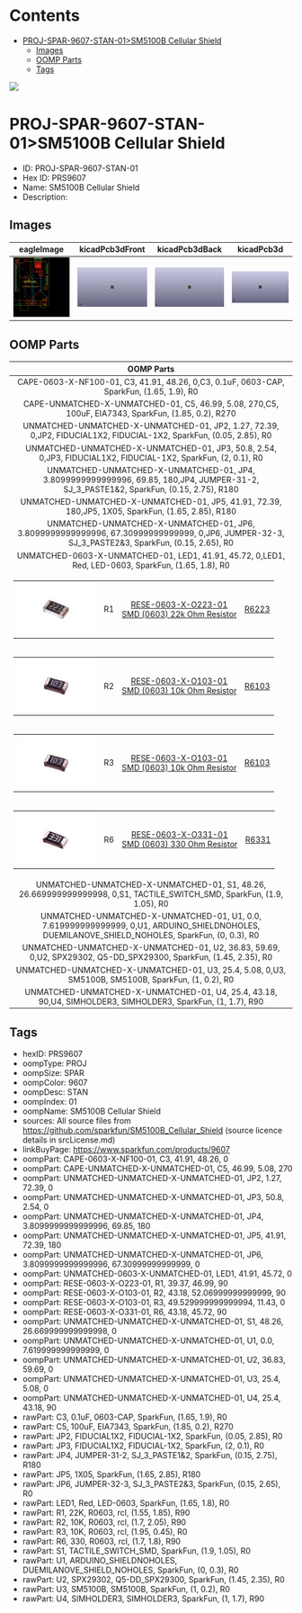 



Contents
========

* [PROJ-SPAR-9607-STAN-01>SM5100B Cellular Shield](#proj-spar-9607-stan-01sm5100b-cellular-shield)
	* [Images](#images)
	* [OOMP Parts](#oomp-parts)
	* [Tags](#tags)
  
![][im]
# PROJ-SPAR-9607-STAN-01>SM5100B Cellular Shield

- ID: PROJ-SPAR-9607-STAN-01
- Hex ID: PRS9607
- Name: SM5100B Cellular Shield
- Description: 

## Images
  
  

|eagleImage|kicadPcb3dFront|kicadPcb3dBack|kicadPcb3d|
| :---: | :---: | :---: | :---: |
|[![eagleImage](eagleImage_140.png)](eagleImage_600.png)|[![kicadPcb3dFront](kicadPcb3dFront_140.png)](kicadPcb3dFront_600.png)|[![kicadPcb3dBack](kicadPcb3dBack_140.png)](kicadPcb3dBack_600.png)|[![kicadPcb3d](kicadPcb3d_140.png)](kicadPcb3d_600.png)|

## OOMP Parts
  

|OOMP Parts|
| :---: |
|CAPE-0603-X-NF100-01, C3, 41.91, 48.26, 0,C3, 0.1uF, 0603-CAP, SparkFun, (1.65, 1.9), R0|
|CAPE-UNMATCHED-X-UNMATCHED-01, C5, 46.99, 5.08, 270,C5, 100uF, EIA7343, SparkFun, (1.85, 0.2), R270|
|UNMATCHED-UNMATCHED-X-UNMATCHED-01, JP2, 1.27, 72.39, 0,JP2, FIDUCIAL1X2, FIDUCIAL-1X2, SparkFun, (0.05, 2.85), R0|
|UNMATCHED-UNMATCHED-X-UNMATCHED-01, JP3, 50.8, 2.54, 0,JP3, FIDUCIAL1X2, FIDUCIAL-1X2, SparkFun, (2, 0.1), R0|
|UNMATCHED-UNMATCHED-X-UNMATCHED-01, JP4, 3.8099999999999996, 69.85, 180,JP4, JUMPER-31-2, SJ_3_PASTE1&2, SparkFun, (0.15, 2.75), R180|
|UNMATCHED-UNMATCHED-X-UNMATCHED-01, JP5, 41.91, 72.39, 180,JP5, 1X05, SparkFun, (1.65, 2.85), R180|
|UNMATCHED-UNMATCHED-X-UNMATCHED-01, JP6, 3.8099999999999996, 67.30999999999999, 0,JP6, JUMPER-32-3, SJ_3_PASTE2&3, SparkFun, (0.15, 2.65), R0|
|UNMATCHED-0603-X-UNMATCHED-01, LED1, 41.91, 45.72, 0,LED1, Red, LED-0603, SparkFun, (1.65, 1.8), R0|
|<table><tr><td>![RESE-0603-X-O223-01](https://raw.githubusercontent.com/oomlout/oomlout_OOMP_parts/main/RESE-0603-X-O223-01/image_140.jpg)</td><td> R1</td><td>[RESE-0603-X-O223-01<br>SMD (0603) 22k Ohm Resistor](https://github.com/oomlout/oomlout_OOMP_parts/tree/main/RESE-0603-X-O223-01/)</td><td>[R6223](https://github.com/oomlout/oomlout_OOMP_parts/tree/main/RESE-0603-X-O223-01/)</td></tr></table>|
|<table><tr><td>![RESE-0603-X-O103-01](https://raw.githubusercontent.com/oomlout/oomlout_OOMP_parts/main/RESE-0603-X-O103-01/image_140.jpg)</td><td> R2</td><td>[RESE-0603-X-O103-01<br>SMD (0603) 10k Ohm Resistor](https://github.com/oomlout/oomlout_OOMP_parts/tree/main/RESE-0603-X-O103-01/)</td><td>[R6103](https://github.com/oomlout/oomlout_OOMP_parts/tree/main/RESE-0603-X-O103-01/)</td></tr></table>|
|<table><tr><td>![RESE-0603-X-O103-01](https://raw.githubusercontent.com/oomlout/oomlout_OOMP_parts/main/RESE-0603-X-O103-01/image_140.jpg)</td><td> R3</td><td>[RESE-0603-X-O103-01<br>SMD (0603) 10k Ohm Resistor](https://github.com/oomlout/oomlout_OOMP_parts/tree/main/RESE-0603-X-O103-01/)</td><td>[R6103](https://github.com/oomlout/oomlout_OOMP_parts/tree/main/RESE-0603-X-O103-01/)</td></tr></table>|
|<table><tr><td>![RESE-0603-X-O331-01](https://raw.githubusercontent.com/oomlout/oomlout_OOMP_parts/main/RESE-0603-X-O331-01/image_140.jpg)</td><td> R6</td><td>[RESE-0603-X-O331-01<br>SMD (0603) 330 Ohm Resistor](https://github.com/oomlout/oomlout_OOMP_parts/tree/main/RESE-0603-X-O331-01/)</td><td>[R6331](https://github.com/oomlout/oomlout_OOMP_parts/tree/main/RESE-0603-X-O331-01/)</td></tr></table>|
|UNMATCHED-UNMATCHED-X-UNMATCHED-01, S1, 48.26, 26.669999999999998, 0,S1, TACTILE_SWITCH_SMD, SparkFun, (1.9, 1.05), R0|
|UNMATCHED-UNMATCHED-X-UNMATCHED-01, U1, 0.0, 7.619999999999999, 0,U1, ARDUINO_SHIELDNOHOLES, DUEMILANOVE_SHIELD_NOHOLES, SparkFun, (0, 0.3), R0|
|UNMATCHED-UNMATCHED-X-UNMATCHED-01, U2, 36.83, 59.69, 0,U2, SPX29302, Q5-DD_SPX29300, SparkFun, (1.45, 2.35), R0|
|UNMATCHED-UNMATCHED-X-UNMATCHED-01, U3, 25.4, 5.08, 0,U3, SM5100B, SM5100B, SparkFun, (1, 0.2), R0|
|UNMATCHED-UNMATCHED-X-UNMATCHED-01, U4, 25.4, 43.18, 90,U4, SIMHOLDER3, SIMHOLDER3, SparkFun, (1, 1.7), R90|

## Tags

- hexID: PRS9607
- oompType: PROJ
- oompSize: SPAR
- oompColor: 9607
- oompDesc: STAN
- oompIndex: 01
- oompName: SM5100B Cellular Shield
- sources: All source files from https://github.com/sparkfun/SM5100B_Cellular_Shield (source licence details in srcLicense.md)
- linkBuyPage: https://www.sparkfun.com/products/9607
- oompPart: CAPE-0603-X-NF100-01, C3, 41.91, 48.26, 0
- oompPart: CAPE-UNMATCHED-X-UNMATCHED-01, C5, 46.99, 5.08, 270
- oompPart: UNMATCHED-UNMATCHED-X-UNMATCHED-01, JP2, 1.27, 72.39, 0
- oompPart: UNMATCHED-UNMATCHED-X-UNMATCHED-01, JP3, 50.8, 2.54, 0
- oompPart: UNMATCHED-UNMATCHED-X-UNMATCHED-01, JP4, 3.8099999999999996, 69.85, 180
- oompPart: UNMATCHED-UNMATCHED-X-UNMATCHED-01, JP5, 41.91, 72.39, 180
- oompPart: UNMATCHED-UNMATCHED-X-UNMATCHED-01, JP6, 3.8099999999999996, 67.30999999999999, 0
- oompPart: UNMATCHED-0603-X-UNMATCHED-01, LED1, 41.91, 45.72, 0
- oompPart: RESE-0603-X-O223-01, R1, 39.37, 46.99, 90
- oompPart: RESE-0603-X-O103-01, R2, 43.18, 52.06999999999999, 90
- oompPart: RESE-0603-X-O103-01, R3, 49.529999999999994, 11.43, 0
- oompPart: RESE-0603-X-O331-01, R6, 43.18, 45.72, 90
- oompPart: UNMATCHED-UNMATCHED-X-UNMATCHED-01, S1, 48.26, 26.669999999999998, 0
- oompPart: UNMATCHED-UNMATCHED-X-UNMATCHED-01, U1, 0.0, 7.619999999999999, 0
- oompPart: UNMATCHED-UNMATCHED-X-UNMATCHED-01, U2, 36.83, 59.69, 0
- oompPart: UNMATCHED-UNMATCHED-X-UNMATCHED-01, U3, 25.4, 5.08, 0
- oompPart: UNMATCHED-UNMATCHED-X-UNMATCHED-01, U4, 25.4, 43.18, 90
- rawPart: C3, 0.1uF, 0603-CAP, SparkFun, (1.65, 1.9), R0
- rawPart: C5, 100uF, EIA7343, SparkFun, (1.85, 0.2), R270
- rawPart: JP2, FIDUCIAL1X2, FIDUCIAL-1X2, SparkFun, (0.05, 2.85), R0
- rawPart: JP3, FIDUCIAL1X2, FIDUCIAL-1X2, SparkFun, (2, 0.1), R0
- rawPart: JP4, JUMPER-31-2, SJ_3_PASTE1&2, SparkFun, (0.15, 2.75), R180
- rawPart: JP5, 1X05, SparkFun, (1.65, 2.85), R180
- rawPart: JP6, JUMPER-32-3, SJ_3_PASTE2&3, SparkFun, (0.15, 2.65), R0
- rawPart: LED1, Red, LED-0603, SparkFun, (1.65, 1.8), R0
- rawPart: R1, 22K, R0603, rcl, (1.55, 1.85), R90
- rawPart: R2, 10K, R0603, rcl, (1.7, 2.05), R90
- rawPart: R3, 10K, R0603, rcl, (1.95, 0.45), R0
- rawPart: R6, 330, R0603, rcl, (1.7, 1.8), R90
- rawPart: S1, TACTILE_SWITCH_SMD, SparkFun, (1.9, 1.05), R0
- rawPart: U1, ARDUINO_SHIELDNOHOLES, DUEMILANOVE_SHIELD_NOHOLES, SparkFun, (0, 0.3), R0
- rawPart: U2, SPX29302, Q5-DD_SPX29300, SparkFun, (1.45, 2.35), R0
- rawPart: U3, SM5100B, SM5100B, SparkFun, (1, 0.2), R0
- rawPart: U4, SIMHOLDER3, SIMHOLDER3, SparkFun, (1, 1.7), R90



[im]: kicadPcb3d_450.png
